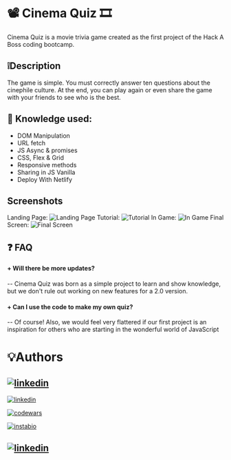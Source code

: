 
# 📽️ Cinema Quiz 🎞️

Cinema Quiz is a movie trivia game created as the first project of the Hack A Boss coding bootcamp.


## ❕Description
The game is simple.
You must correctly answer ten questions about the cinephile culture.
At the end, you can play again or even share the game with your friends to see who is the best.
## 🧠 Knowledge used:
- DOM Manipulation
- URL fetch
- JS Async & promises
- CSS, Flex & Grid
- Responsive methods
- Sharing in JS Vanilla
- Deploy With Netlify


## Screenshots
Landing Page:
![Landing Page](https://i.imgur.com/orDidK0.png)
Tutorial:
![Tutorial](https://i.imgur.com/qTW8sNV.png)
In Game:
![In Game](https://i.imgur.com/t8B0ZQn.png)
Final Screen:
![Final Screen](https://i.imgur.com/i1BfoQ4.png)


## ❓ FAQ

#### + Will there be more updates?

-- Cinema Quiz was born as a simple project to learn and show knowledge, but we don't rule out working on new features for a 2.0 version.

#### + Can I use the code to make my own quiz?

-- Of course!
Also, we would feel very flattered if our first project is an inspiration for others who are starting in the wonderful world of JavaScript


# 💡Authors 




## [![linkedin](https://img.shields.io/badge/TheBraisGF-100000?style=for-the-badge&logo=github&logoColor=white)](https://github.com/TheBraisgf)

[![linkedin](https://img.shields.io/badge/linkedin-0A66C2?style=for-the-badge&logo=linkedin&logoColor=white)](https://www.linkedin.com/in/braisgf/)

[![codewars](https://img.shields.io/badge/Codewars-B1361E?style=for-the-badge&logo=Codewars&logoColor=white)](https://www.codewars.com/users/Braisgf)

[![instabio](https://img.shields.io/badge/SOCIAL_MEDIA-FFA500?style=for-the-badge&logo=rss&logoColor=white)](https://instabio.cc/3030409IOuIr3)




## [![linkedin](https://img.shields.io/badge/pabloberu-100000?style=for-the-badge&logo=github&logoColor=white)](https://github.com/pabloberu)


